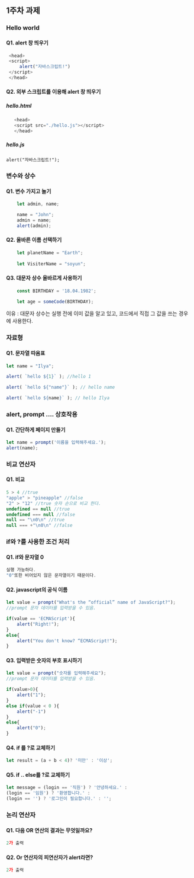 ## 1주차 과제
### Hello world
#### Q1. alert 창 띄우기
   ```javascript
    <head>
    <script>
        alert("자바스크립트!")
    </script>
    </head>
   ```
  
 #### Q2. 외부 스크립트를 이용해 alert 창 띄우기
 
 ##### hello.html
 ```javascript
    <head>
    <script src="./hello.js"></script>
    </head>
  ```
##### hello.js
    alert("자바스크립트!");
### 변수와 상수  
#### Q1. 변수 가지고 놀기
```javascript
    let admin, name;

    name = "John";
    admin = name;
    alert(admin);
```   
#### Q2. 올바른 이름 선택하기
```javascript
    let planetName = "Earth";
    
    let VisiterName = "soyun";
 ```
    
#### Q3. 대문자 상수 올바르게 사용하기
```javascript
    const BIRTHDAY = '18.04.1982';

    let age = someCode(BIRTHDAY);
   ```
이유 : 대문자 상수는 실행 전에 이미 값을 알고 있고, 코드에서 직접 그 값을 쓰는 경우에 사용한다.

### 자료형
#### Q1. 문자열 따옴표
```javascript
let name = "Ilya";

alert( `hello ${1}` ); //hello 1

alert( `hello ${"name"}` ); // hello name

alert( `hello ${name}` ); // hello Ilya
```
### alert, prompt .... 상호작용
#### Q1. 간단하게 페이지 만들기
```javascript
let name = prompt('이름을 입력해주세요.');
alert(name);
```
### 비교 연산자
#### Q1. 비교
```javascript
5 > 4 //true
"apple" > "pineapple" //false
"2" > "12" //true 숫자 순으로 비교 한다. 
undefined == null //true
undefined === null //false
null == "\n0\n" //true
null === +"\n0\n" //false
```
###  if와 ?를 사용한 조건 처리
#### Q1. if와 문자열 0
```javascript
실행 가능하다.
"0"또한 비어있지 않은 문자열이기 때문이다. 
```
#### Q2. javascript의 공식 이름 
```javascript
let value = prompt("What's the “official” name of JavaScript?");
//prompt 문자 데이터를 입력받을 수 있음.

if(value == 'ECMAScript'){
    alert("Right!");
}
else{
    alert("You don't know? “ECMAScript!");
}
```
#### Q3. 입력받은 숫자의 부호 표시하기
```javascript
let value = prompt("숫자를 입력해주세요");
//prompt 문자 데이터를 입력받을 수 있음.

if(value>0){
    alert("1");
}
else if(value < 0 ){
    alert("-1")
}
else{
    alert("0");
}
```
#### Q4. if 를 ?로 교체하기
```javascript
let result = (a + b < 4)? '미만' : '이상';
```
#### Q5. if .. else를 ?로 교체하기
```javascript
let message = (login == '직원') ? '안녕하세요.' :
(login == '임원') ? '환영합니다.' :
(login == '') ? '로그인이 필요합니다.' : '';
```

### 논리 연산자
#### Q1. 다음 OR 연산의 결과는 무엇일까요?
```javascript
2가 출력
```
#### Q2. Or 연산자의 피연산자가 alert라면?
```javascript
2가 출력
```
